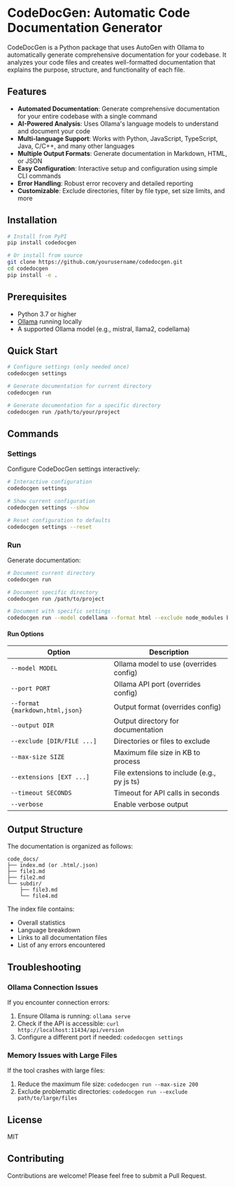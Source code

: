 # CodeDocGen: Automatic Code Documentation Generator

CodeDocGen is a Python package that uses AutoGen with Ollama to automatically generate comprehensive documentation for your codebase. It analyzes your code files and creates well-formatted documentation that explains the purpose, structure, and functionality of each file.

## Features

- **Automated Documentation**: Generate comprehensive documentation for your entire codebase with a single command
- **AI-Powered Analysis**: Uses Ollama's language models to understand and document your code
- **Multi-language Support**: Works with Python, JavaScript, TypeScript, Java, C/C++, and many other languages
- **Multiple Output Formats**: Generate documentation in Markdown, HTML, or JSON
- **Easy Configuration**: Interactive setup and configuration using simple CLI commands
- **Error Handling**: Robust error recovery and detailed reporting
- **Customizable**: Exclude directories, filter by file type, set size limits, and more

## Installation

```bash
# Install from PyPI
pip install codedocgen

# Or install from source
git clone https://github.com/yourusername/codedocgen.git
cd codedocgen
pip install -e .
```

## Prerequisites

- Python 3.7 or higher
- [Ollama](https://ollama.ai/) running locally
- A supported Ollama model (e.g., mistral, llama2, codellama)

## Quick Start

```bash
# Configure settings (only needed once)
codedocgen settings

# Generate documentation for current directory
codedocgen run

# Generate documentation for a specific directory
codedocgen run /path/to/your/project
```

## Commands

### Settings

Configure CodeDocGen settings interactively:

```bash
# Interactive configuration
codedocgen settings

# Show current configuration
codedocgen settings --show

# Reset configuration to defaults
codedocgen settings --reset
```

### Run

Generate documentation:

```bash
# Document current directory
codedocgen run

# Document specific directory
codedocgen run /path/to/project

# Document with specific settings
codedocgen run --model codellama --format html --exclude node_modules build
```

#### Run Options

| Option | Description |
|--------|-------------|
| `--model MODEL` | Ollama model to use (overrides config) |
| `--port PORT` | Ollama API port (overrides config) |
| `--format {markdown,html,json}` | Output format (overrides config) |
| `--output DIR` | Output directory for documentation |
| `--exclude [DIR/FILE ...]` | Directories or files to exclude |
| `--max-size SIZE` | Maximum file size in KB to process |
| `--extensions [EXT ...]` | File extensions to include (e.g., py js ts) |
| `--timeout SECONDS` | Timeout for API calls in seconds |
| `--verbose` | Enable verbose output |

## Output Structure

The documentation is organized as follows:

```
code_docs/
├── index.md (or .html/.json)
├── file1.md
├── file2.md
└── subdir/
    ├── file3.md
    └── file4.md
```

The index file contains:
- Overall statistics
- Language breakdown
- Links to all documentation files
- List of any errors encountered

## Troubleshooting

### Ollama Connection Issues

If you encounter connection errors:

1. Ensure Ollama is running: `ollama serve`
2. Check if the API is accessible: `curl http://localhost:11434/api/version`
3. Configure a different port if needed: `codedocgen settings`

### Memory Issues with Large Files

If the tool crashes with large files:

1. Reduce the maximum file size: `codedocgen run --max-size 200`
2. Exclude problematic directories: `codedocgen run --exclude path/to/large/files`

## License

MIT

## Contributing

Contributions are welcome! Please feel free to submit a Pull Request.
